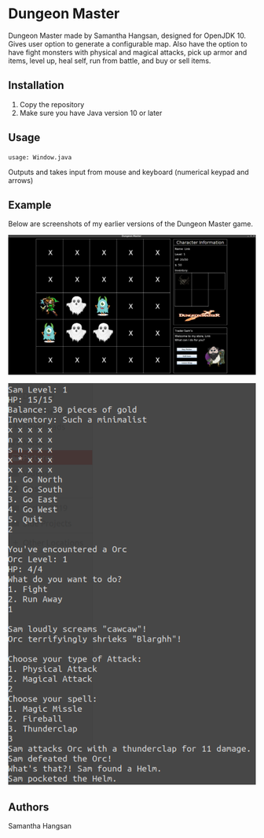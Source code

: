 # Dungeon Master

Dungeon Master made by Samantha Hangsan, designed for OpenJDK 10. Gives user option to generate a configurable map. Also have the option to have fight monsters with physical and magical attacks, pick up armor and items, level up, heal self, run from battle, and buy or sell items.

## Installation

1. Copy the repository
2. Make sure you have Java version 10 or later

## Usage

`usage: Window.java`

Outputs and takes input from mouse and keyboard (numerical keypad and arrows)

## Example

Below are screenshots of my earlier versions of the Dungeon Master game.

![Screenshot](./img/dungeon.png)

![Screenshot](./img/dungeon_text.png)
## Authors

Samantha Hangsan


